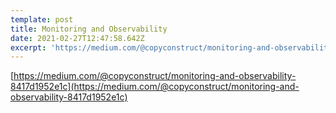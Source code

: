 ```yaml
---
template: post
title: Monitoring and Observability
date: 2021-02-27T12:47:58.642Z
excerpt: 'https://medium.com/@copyconstruct/monitoring-and-observability-8417d1952e1c'
---
```

  

[https://medium.com/@copyconstruct/monitoring-and-observability-8417d1952e1c](https://medium.com/@copyconstruct/monitoring-and-observability-8417d1952e1c)

